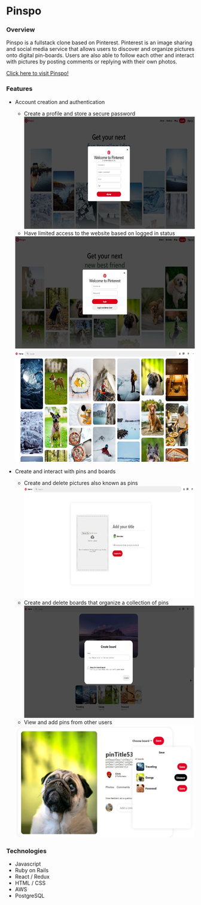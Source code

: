 # Pinspo
### Overview
Pinspo is a fullstack clone based on Pinterest.  Pinterest is an image sharing and social media service that allows users to discover and organize pictures onto digital pin-boards.  Users are also able to follow each other and interact with pictures by posting comments or replying with their own photos.  

[Click here to visit Pinspo!](http://alexpinspo.herokuapp.com/#/)



### Features
* Account creation and authentication
  * Create a profile and store a secure password</br>
  <img src="https://github.com/alexsaintlam/Pinspo/blob/main/signup.JPG" style="height: 300px; width:500px;"></br>
  * Have limited access to the website based on logged in status</br>
  <img src="https://github.com/alexsaintlam/Pinspo/blob/main/login.JPG" style="height: 300px; width:500px;">
  <img src="https://github.com/alexsaintlam/Pinspo/blob/main/splash.JPG" style="height: 300px; width:500px;">


* Create and interact with pins and boards
  * Create and delete pictures also known as pins</br>
  <img src="https://github.com/alexsaintlam/Pinspo/blob/main/createpin.JPG" style="height: 300px; width:500px;"></br>
  * Create and delete boards that organize a collection of pins</br>
  <img src="https://github.com/alexsaintlam/Pinspo/blob/main/boardcreate.JPG" style="height: 300px; width:500px;"></br>
  * View and add pins from other users</br>
  <img src="https://github.com/alexsaintlam/Pinspo/blob/main/boardsave.JPG" style="height: 300px; width:500px;">

### Technologies
* Javascript
* Ruby on Rails
* React / Redux
* HTML / CSS
* AWS
* PostgreSQL

